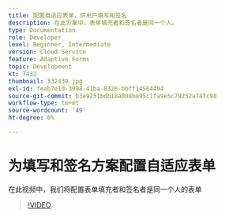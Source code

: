 ```yaml
---
title: 配置自适应表单，供用户填写和签名
description: 在此方案中，表单填充者和签名者是同一个人。
type: Documentation
role: Developer
level: Beginner, Intermediate
version: Cloud Service
feature: Adaptive Forms
topic: Development
kt: 7432
thumbnail: 332439.jpg
exl-id: feab7e1d-3998-41ba-8326-bbff14564494
source-git-commit: b3e9251bdb18a008be95c1fa9e5c79252a74fc98
workflow-type: tm+mt
source-wordcount: '49'
ht-degree: 0%

---
```


# 为填写和签名方案配置自适应表单


在此视频中，我们将配置表单填充者和签名者是同一个人的表单

>[!VIDEO](https://video.tv.adobe.com/v/332439?quality=12&learn=on)
